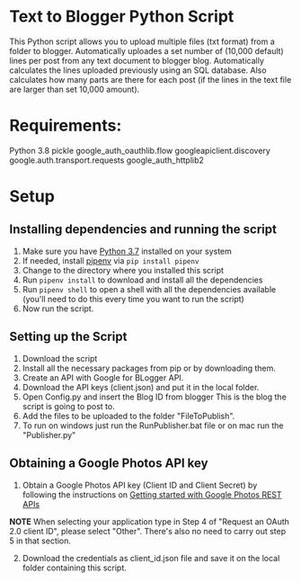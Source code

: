 # Text to Blogger Python Script

This Python script allows you to upload multiple files (txt format) from a folder to blogger.
Automatically uploades a set number of (10,000 default) lines per post from any text document to blogger blog.
Automatically calculates the lines uploaded previously using an SQL database.
Also calculates how many parts are there for each post (if the lines in the text file are larger than set 10,000 amount).

# Requirements:
Python 3.8
pickle
google_auth_oauthlib.flow
googleapiclient.discovery
google.auth.transport.requests
google_auth_httplib2

# Setup
## Installing dependencies and running the script
1. Make sure you have [Python 3.7](https://www.python.org/downloads/) installed on your system
2. If needed, install [pipenv](https://pypi.org/project/pipenv/) via `pip install pipenv`
3. Change to the directory where you installed this script
4. Run `pipenv install` to download and install all the dependencies
5. Run `pipenv shell` to open a shell with all the dependencies available (you'll need to do this every time you want to run the script)
6. Now run the script.

## Setting up the Script
1. Download the script
2. Install all the necessary packages from pip or by downloading them.
3. Create an API with Google for BLogger API.
4. Download the API keys (client.json) and put it in the local folder.
5. Open Config.py and insert the Blog ID from blogger
   This is the blog the script is going to post to.
6. Add the files to be uploaded to the folder "FileToPublish".
7. To run on windows just run the RunPublisher.bat file or on mac run the "Publisher.py"

## Obtaining a Google Photos API key

1. Obtain a Google Photos API key (Client ID and Client Secret) by following the instructions on [Getting started with Google Photos REST APIs](https://developers.google.com/photos/library/guides/get-started)

**NOTE** When selecting your application type in Step 4 of "Request an OAuth 2.0 client ID", please select "Other". There's also no need to carry out step 5 in that section.

2. Download the credentials as client_id.json file and save it on the local folder containing this script.
